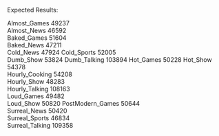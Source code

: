 Expected Results:

Almost_Games 49237	
Almost_News 46592	
Baked_Games 51604	
Baked_News 47211	
Cold_News 47924	
Cold_Sports 52005	
Dumb_Show 53824	
Dumb_Talking 103894	
Hot_Games 50228	
Hot_Show 54378	
Hourly_Cooking 54208	
Hourly_Show 48283	
Hourly_Talking 108163	
Loud_Games 49482	
Loud_Show 50820	
PostModern_Games 50644	
Surreal_News 50420	
Surreal_Sports 46834	
Surreal_Talking 109358	

